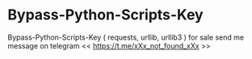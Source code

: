 # Bypass-Python-Scripts-Key
Bypass-Python-Scripts-Key ( requests, urllib, urllib3 ) for sale send me message on telegram &lt;&lt; https://t.me/xXx_not_found_xXx >>

